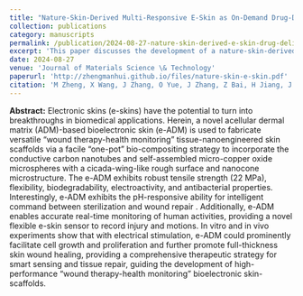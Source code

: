 ```yaml
---
title: "Nature-Skin-Derived Multi-Responsive E-Skin as On-Demand Drug-Delivery System Facilitated Melanoma Postoperative Therapy"
collection: publications
category: manuscripts
permalink: /publication/2024-08-27-nature-skin-derived-e-skin-drug-delivery
excerpt: 'This paper discusses the development of a nature-skin-derived multi-responsive e-skin that serves as an on-demand drug-delivery system for melanoma postoperative therapy.'
date: 2024-08-27
venue: 'Journal of Materials Science \& Technology'
paperurl: 'http://zhengmanhui.github.io/files/nature‐skin‐e‐skin.pdf'
citation: 'M Zheng, X Wang, J Zhang, O Yue, J Zhang, Z Bai, H Jiang, J Wu, L Wen, ... (2024). &quot;Nature-Skin-Derived Multi-Responsive E-Skin as On-Demand Drug-Delivery System Facilitated Melanoma Postoperative Therapy.&quot; <i>Journal of Materials Science & Technology</i>, 188, 155-168.'
---
```



**Abstract:** Electronic skins (e-skins) have the potential to turn into breakthroughs in biomedical applications. Herein, a novel acellular dermal matrix (ADM)-based bioelectronic skin (e-ADM) is used to fabricate versatile “wound therapy-health monitoring” tissue-nanoengineered skin scaffolds via a facile “one-pot” bio-compositing strategy to incorporate the conductive carbon nanotubes and self-assembled micro-copper oxide microspheres with a cicada-wing-like rough surface and nanocone microstructure. The e-ADM exhibits robust tensile strength (22 MPa), flexibility, biodegradability, electroactivity, and antibacterial properties. Interestingly, e-ADM exhibits the pH-responsive ability for intelligent command between sterilization and wound repair . Additionally, e-ADM enables accurate real-time monitoring of human activities, providing a novel flexible e-skin sensor to record injury and motions. In vitro and in vivo experiments show that with electrical stimulation, e-ADM could prominently facilitate cell growth and proliferation and further promote full-thickness skin wound healing, providing a comprehensive therapeutic strategy for smart sensing and tissue repair, guiding the development of high-performance “wound therapy-health monitoring” bioelectronic skin-scaffolds.


